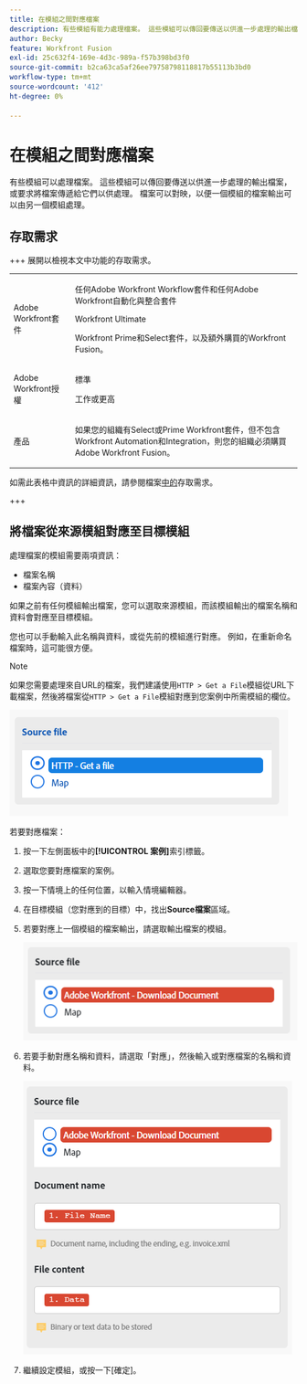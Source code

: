 ```yaml
---
title: 在模組之間對應檔案
description: 有些模組有能力處理檔案。 這些模組可以傳回要傳送以供進一步處理的輸出檔案，或要求將檔案傳遞給它們以供處理。 這些模組必須彼此對應，才能共同處理檔案。
author: Becky
feature: Workfront Fusion
exl-id: 25c632f4-169e-4d3c-989a-f57b398bd3f0
source-git-commit: b2ca63ca5af26ee79758798118817b55113b3bd0
workflow-type: tm+mt
source-wordcount: '412'
ht-degree: 0%

---
```


# 在模組之間對應檔案

有些模組可以處理檔案。 這些模組可以傳回要傳送以供進一步處理的輸出檔案，或要求將檔案傳遞給它們以供處理。 檔案可以對映，以便一個模組的檔案輸出可以由另一個模組處理。

## 存取需求

+++ 展開以檢視本文中功能的存取需求。

<table style="table-layout:auto">
 <col> 
 <col> 
 <tbody> 
  <tr> 
   <td role="rowheader">Adobe Workfront套件</td> 
   <td> <p>任何Adobe Workfront Workflow套件和任何Adobe Workfront自動化與整合套件</p><p>Workfront Ultimate</p><p>Workfront Prime和Select套件，以及額外購買的Workfront Fusion。</p> </td> 
  </tr> 
  <tr data-mc-conditions=""> 
   <td role="rowheader">Adobe Workfront授權</td> 
   <td> <p>標準</p><p>工作或更高</p> </td> 
  </tr> 
  <tr> 
   <td role="rowheader">產品</td> 
   <td>
   <p>如果您的組織有Select或Prime Workfront套件，但不包含Workfront Automation和Integration，則您的組織必須購買Adobe Workfront Fusion。</li></ul>
   </td> 
  </tr>
 </tbody> 
</table>

如需此表格中資訊的詳細資訊，請參閱檔案[中的](/help/workfront-fusion/references/licenses-and-roles/access-level-requirements-in-documentation.md)存取需求。

+++

## 將檔案從來源模組對應至目標模組

處理檔案的模組需要兩項資訊：

* 檔案名稱
* 檔案內容（資料）

如果之前有任何模組輸出檔案，您可以選取來源模組，而該模組輸出的檔案名稱和資料會對應至目標模組。

您也可以手動輸入此名稱與資料，或從先前的模組進行對應。 例如，在重新命名檔案時，這可能很方便。

>[!NOTE]
>
>如果您需要處理來自URL的檔案，我們建議使用`HTTP > Get a File`模組從URL下載檔案，然後將檔案從`HTTP > Get a File`模組對應到您案例中所需模組的欄位。
>
>![對應檔案](assets/map-source-file.png)

若要對應檔案：

1. 按一下左側面板中的&#x200B;**[!UICONTROL 案例]**&#x200B;索引標籤。
1. 選取您要對應檔案的案例。
1. 按一下情境上的任何位置，以輸入情境編輯器。
1. 在目標模組（您對應到的目標）中，找出&#x200B;**Source檔案**&#x200B;區域。
1. 若要對應上一個模組的檔案輸出，請選取輸出檔案的模組。

   ![Workfront下載檔案](assets/wf-download-document.png)

1. 若要手動對應名稱和資料，請選取「對應」，然後輸入或對應檔案的名稱和資料。

   ![使用地圖選項](assets/use-the-map-option.png)

1. 繼續設定模組，或按一下[確定]。**&#x200B;**
